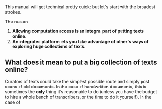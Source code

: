 #

This manual will get technical pretty quick: but let's start with the broadest strokes.

The reason
1. **Allowing computation access is an integral part of putting texts online**.
2. **An integrated platform lets you take advantage of other's ways of exploring huge collections of texts.**

## What does it mean to put a big collection of texts online?

Curators of texts could take the simplest possible route and simply post scans of old documents. In the case of handwritten documents, this is sometimes the **only** thing it's reasonable to do (unless you have the budget to hire a whole bunch of transcribers, or the time to do it yourself). In the case of
